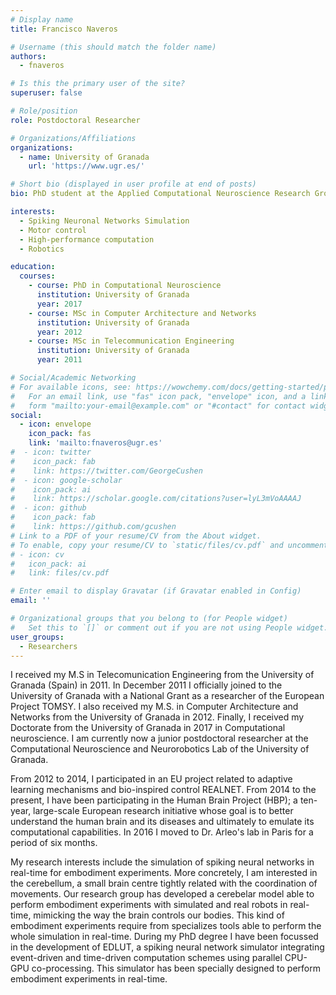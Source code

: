 ```yaml
---
# Display name
title: Francisco Naveros

# Username (this should match the folder name)
authors:
  - fnaveros

# Is this the primary user of the site?
superuser: false

# Role/position
role: Postdoctoral Researcher

# Organizations/Affiliations
organizations:
  - name: University of Granada
    url: 'https://www.ugr.es/'

# Short bio (displayed in user profile at end of posts)
bio: PhD student at the Applied Computational Neuroscience Research Group at the University of Granada.

interests:
  - Spiking Neuronal Networks Simulation
  - Motor control
  - High-performance computation
  - Robotics

education:
  courses:
    - course: PhD in Computational Neuroscience
      institution: University of Granada
      year: 2017
    - course: MSc in Computer Architecture and Networks
      institution: University of Granada
      year: 2012
    - course: MSc in Telecommunication Engineering
      institution: University of Granada
      year: 2011

# Social/Academic Networking
# For available icons, see: https://wowchemy.com/docs/getting-started/page-builder/#icons
#   For an email link, use "fas" icon pack, "envelope" icon, and a link in the
#   form "mailto:your-email@example.com" or "#contact" for contact widget.
social:
  - icon: envelope
    icon_pack: fas
    link: 'mailto:fnaveros@ugr.es'
#  - icon: twitter
#    icon_pack: fab
#    link: https://twitter.com/GeorgeCushen
#  - icon: google-scholar
#    icon_pack: ai
#    link: https://scholar.google.com/citations?user=lyL3mVoAAAAJ
#  - icon: github
#    icon_pack: fab
#    link: https://github.com/gcushen
# Link to a PDF of your resume/CV from the About widget.
# To enable, copy your resume/CV to `static/files/cv.pdf` and uncomment the lines below.
# - icon: cv
#   icon_pack: ai
#   link: files/cv.pdf

# Enter email to display Gravatar (if Gravatar enabled in Config)
email: ''

# Organizational groups that you belong to (for People widget)
#   Set this to `[]` or comment out if you are not using People widget.
user_groups:
  - Researchers
---
```


I received my M.S in Telecomunication Engineering from the University of Granada (Spain) in 2011. In December 2011 I officially joined to the University of Granada with a National Grant as a researcher of the European Project TOMSY. I also received my M.S. in Computer Architecture and Networks from the University of Granada in 2012. Finally, I received my Doctorate from the University of Granada in 2017 in Computational neuroscience. I am currently now a junior postdoctoral researcher at the Computational Neuroscience and Neurorobotics Lab of the University of Granada.

From 2012 to 2014, I participated in an EU project related to adaptive learning mechanisms and bio-inspired control REALNET. From 2014 to the present, I have been participating in the Human Brain Project (HBP); a ten-year, large-scale European research initiative whose goal is to better understand the human brain and its diseases and ultimately to emulate its computational capabilities. In 2016 I moved to Dr. Arleo's lab in Paris for a period of six months.

My research interests include the simulation of spiking neural networks in real-time for embodiment experiments. More concretely, I am interested in the cerebellum, a small brain centre tightly related with the coordination of movements. Our research group has developed a cerebelar model able to perform embodiment experiments with simulated and real robots in real-time, mimicking the way the brain controls our bodies. This kind of embodiment experiments require from specializes tools able to perform the whole simulation in real-time. During my PhD degree I have been focussed in the development of EDLUT, a spiking neural network simulator integrating event-driven and time-driven computation schemes using parallel CPU-GPU co-processing. This simulator has been specially designed to perform embodiment experiments in real-time.
